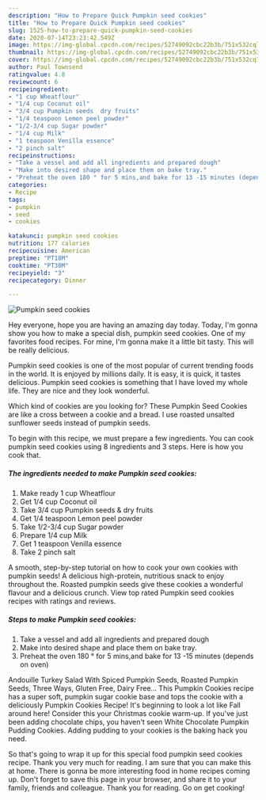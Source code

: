 ```yaml
---
description: "How to Prepare Quick Pumpkin seed cookies"
title: "How to Prepare Quick Pumpkin seed cookies"
slug: 1525-how-to-prepare-quick-pumpkin-seed-cookies
date: 2020-07-14T23:23:42.549Z
image: https://img-global.cpcdn.com/recipes/52749092cbc22b3b/751x532cq70/pumpkin-seed-cookies-recipe-main-photo.jpg
thumbnail: https://img-global.cpcdn.com/recipes/52749092cbc22b3b/751x532cq70/pumpkin-seed-cookies-recipe-main-photo.jpg
cover: https://img-global.cpcdn.com/recipes/52749092cbc22b3b/751x532cq70/pumpkin-seed-cookies-recipe-main-photo.jpg
author: Paul Townsend
ratingvalue: 4.8
reviewcount: 6
recipeingredient:
- "1 cup Wheatflour"
- "1/4 cup Coconut oil"
- "3/4 cup Pumpkin seeds  dry fruits"
- "1/4 teaspoon Lemon peel powder"
- "1/2-3/4 cup Sugar powder"
- "1/4 cup Milk"
- "1 teaspoon Venilla essence"
- "2 pinch salt"
recipeinstructions:
- "Take a vessel and add all ingredients and prepared dough"
- "Make into desired shape and place them on bake tray."
- "Preheat the oven 180 ° for 5 mins,and bake for 13 -15 minutes (depends on oven)"
categories:
- Recipe
tags:
- pumpkin
- seed
- cookies

katakunci: pumpkin seed cookies 
nutrition: 177 calories
recipecuisine: American
preptime: "PT18M"
cooktime: "PT30M"
recipeyield: "3"
recipecategory: Dinner

---
```



![Pumpkin seed cookies](https://img-global.cpcdn.com/recipes/52749092cbc22b3b/751x532cq70/pumpkin-seed-cookies-recipe-main-photo.jpg)

Hey everyone, hope you are having an amazing day today. Today, I'm gonna show you how to make a special dish, pumpkin seed cookies. One of my favorites food recipes. For mine, I'm gonna make it a little bit tasty. This will be really delicious.

Pumpkin seed cookies is one of the most popular of current trending foods in the world. It is enjoyed by millions daily. It is easy, it is quick, it tastes delicious. Pumpkin seed cookies is something that I have loved my whole life. They are nice and they look wonderful.

Which kind of cookies are you looking for? These Pumpkin Seed Cookies are like a cross between a cookie and a bread. I use roasted unsalted sunflower seeds instead of pumpkin seeds.


To begin with this recipe, we must prepare a few ingredients. You can cook pumpkin seed cookies using 8 ingredients and 3 steps. Here is how you cook that.

<!--inarticleads1-->

##### The ingredients needed to make Pumpkin seed cookies:

1. Make ready 1 cup Wheatflour
1. Get 1/4 cup Coconut oil
1. Take 3/4 cup Pumpkin seeds &amp; dry fruits
1. Get 1/4 teaspoon Lemon peel powder
1. Take 1/2-3/4 cup Sugar powder
1. Prepare 1/4 cup Milk
1. Get 1 teaspoon Venilla essence
1. Take 2 pinch salt


A smooth, step-by-step tutorial on how to cook your own cookies with pumpkin seeds! A delicious high-protein, nutritious snack to enjoy throughout the. Roasted pumpkin seeds give these cookies a wonderful flavour and a delicious crunch. View top rated Pumpkin seed cookies recipes with ratings and reviews. 

<!--inarticleads2-->

##### Steps to make Pumpkin seed cookies:

1. Take a vessel and add all ingredients and prepared dough
1. Make into desired shape and place them on bake tray.
1. Preheat the oven 180 ° for 5 mins,and bake for 13 -15 minutes (depends on oven)


Andouille Turkey Salad With Spiced Pumpkin Seeds, Roasted Pumpkin Seeds, Three Ways, Gluten Free, Dairy Free… This Pumpkin Cookies recipe has a super soft, pumpkin sugar cookie base and tops the cookie with a deliciously Pumpkin Cookies Recipe! It&#39;s beginning to look a lot like Fall around here! Consider this your Christmas cookie warm-up. If you&#39;ve just been adding chocolate chips, you haven&#39;t seen White Chocolate Pumpkin Pudding Cookies. Adding pudding to your cookies is the baking hack you need. 

So that's going to wrap it up for this special food pumpkin seed cookies recipe. Thank you very much for reading. I am sure that you can make this at home. There is gonna be more interesting food in home recipes coming up. Don't forget to save this page in your browser, and share it to your family, friends and colleague. Thank you for reading. Go on get cooking!
